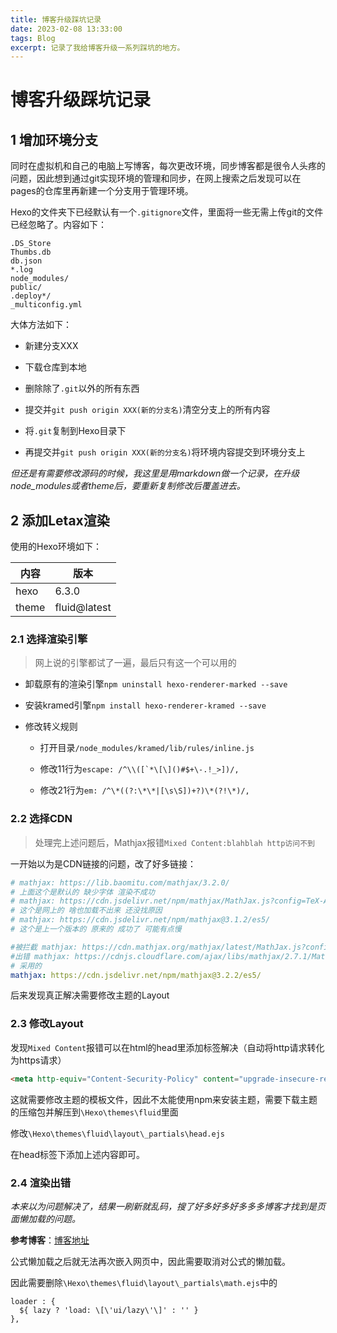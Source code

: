 ```yaml
---
title: 博客升级踩坑记录
date: 2023-02-08 13:33:00
tags: Blog
excerpt: 记录了我给博客升级一系列踩坑的地方。
---
```


# 博客升级踩坑记录

## 1 增加环境分支

同时在虚拟机和自己的电脑上写博客，每次更改环境，同步博客都是很令人头疼的问题，因此想到通过git实现环境的管理和同步，在网上搜索之后发现可以在pages的仓库里再新建一个分支用于管理环境。

Hexo的文件夹下已经默认有一个`.gitignore`文件，里面将一些无需上传git的文件已经忽略了。内容如下：

```gitignore
.DS_Store
Thumbs.db
db.json
*.log
node_modules/
public/
.deploy*/
_multiconfig.yml
```

大体方法如下：

- 新建分支XXX

- 下载仓库到本地

- 删除除了`.git`以外的所有东西

- 提交并`git push origin XXX(新的分支名)`清空分支上的所有内容

- 将`.git`复制到Hexo目录下

- 再提交并`git push origin XXX(新的分支名)`将环境内容提交到环境分支上

*但还是有需要修改源码的时候，我这里是用markdown做一个记录，在升级node_modules或者theme后，要重新复制修改后覆盖进去。*

## 2 添加Letax渲染

使用的Hexo环境如下：

|内容|版本|
|-|-|
|hexo|6.3.0|
|theme|fluid@latest|

### 2.1 选择渲染引擎

>网上说的引擎都试了一遍，最后只有这一个可以用的

- 卸载原有的渲染引擎`npm uninstall hexo-renderer-marked --save`

- 安装kramed引擎`npm install hexo-renderer-kramed --save`

- 修改转义规则

  - 打开目录`/node_modules/kramed/lib/rules/inline.js`
  
  - 修改11行为``escape: /^\\([`*\[\]()#$+\-.!_>])/,``

  - 修改21行为``em: /^\*((?:\*\*|[\s\S])+?)\*(?!\*)/,``

### 2.2 选择CDN

>处理完上述问题后，Mathjax报错`Mixed Content:blahblah http访问不到`

一开始以为是CDN链接的问题，改了好多链接：

```yml
# mathjax: https://lib.baomitu.com/mathjax/3.2.0/
# 上面这个是默认的 缺少字体 渲染不成功
# mathjax: https://cdn.jsdelivr.net/npm/mathjax/MathJax.js?config=TeX-AMS-MML_HTMLorMML
# 这个是网上的 啥也加载不出来 还没找原因
# mathjax: https://cdn.jsdelivr.net/npm/mathjax@3.1.2/es5/
# 这个是上一个版本的 原来的 成功了 可能有点慢

#被拦截 mathjax: https://cdn.mathjax.org/mathjax/latest/MathJax.js?config=TeX-AMS-MML_HTMLorMML
#出错 mathjax: https://cdnjs.cloudflare.com/ajax/libs/mathjax/2.7.1/MathJax.js?config=TeX-AMS-MML_HTMLorMML
# 采用的
mathjax: https://cdn.jsdelivr.net/npm/mathjax@3.2.2/es5/
```

后来发现真正解决需要修改主题的Layout

### 2.3 修改Layout

发现`Mixed Content`报错可以在html的head里添加标签解决（自动将http请求转化为https请求）

```html
<meta http-equiv="Content-Security-Policy" content="upgrade-insecure-requests">
```

这就需要修改主题的模板文件，因此不太能使用npm来安装主题，需要下载主题的压缩包并解压到`\Hexo\themes\fluid`里面

修改`\Hexo\themes\fluid\layout\_partials\head.ejs`

在head标签下添加上述内容即可。

### 2.4 渲染出错

*本来以为问题解决了，结果一刷新就乱码，搜了好多好多好多多多博客才找到是页面懒加载的问题。*

**参考博客**：[博客地址](https://cloud.tencent.com/developer/article/2067298)

公式懒加载之后就无法再次嵌入网页中，因此需要取消对公式的懒加载。

因此需要删除`\Hexo\themes\fluid\layout\_partials\math.ejs`中的

```ejs
loader : {
  ${ lazy ? 'load: \[\'ui/lazy\'\]' : '' }
},
```
